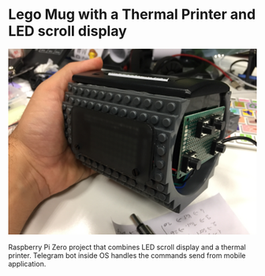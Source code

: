 # Lego Mug with a Thermal Printer and LED scroll display

![MadMug](https://github.com/ckilimci/madmug/raw/master/media/2016-11-14%2022.13.01.jpg)

Raspberry Pi Zero project that combines LED scroll display and a thermal printer. Telegram bot inside OS handles the commands send from mobile application.
